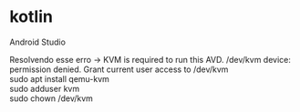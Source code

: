 # kotlin<br/>
Android Studio

Resolvendo esse erro -> KVM is required to run this AVD. /dev/kvm device: permission denied. Grant current user access to /dev/kvm <br/>
sudo apt install qemu-kvm<br/>
sudo adduser <Replace with username> kvm<br/>
sudo chown <Replace with username> /dev/kvm<br/>
